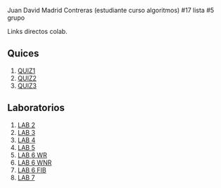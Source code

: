Juan David Madrid Contreras (estudiante curso algoritmos)   #17 lista #5 grupo

Links directos colab.

## Quices
1. [QUIZ1](https://colab.research.google.com/drive/1_dbAfmQx8qItIKcR-akDUCfhSbrNxQji?usp=sharing)
2. [QUIZ2](https://colab.research.google.com/drive/1-psIytVRn2OGWN5zj96wdqMkvrSUUX81?usp=sharing)
3. [QUIZ3](https://colab.research.google.com/drive/1-psIytVRn2OGWN5zj96wdqMkvrSUUX81?usp=sharing)
## Laboratorios
1. [LAB 2](https://colab.research.google.com/drive/1YODxa1fyugYVuv_2gS7BA-IciaCu4fBM?usp=sharing)
2. [LAB 3](https://colab.research.google.com/github/JuMad-SE/AlgorithmsUN2024I/blob/main/Lab3/LAB3_Maximum_Pairwise_Product_Number_Time_All_Cases_.ipynb)
3. [LAB 4](https://colab.research.google.com/drive/13b_5oFIw41uv1afosTwcliI2r1jXfldl?authuser=1#scrollTo=kAEAoNZEQTCw)
4. [LAB 5](https://colab.research.google.com/github/JuMad-SE/AlgorithmsUN2024I/blob/main/Lab5/jumadridcGroup5Partitions.ipynb)
5. [LAB 6 WR](https://colab.research.google.com/drive/1i2zV7MaVhoM81Sl2zWeQAlU0Pp5VCesF?usp=sharing)
6. [LAB 6 WNR](https://colab.research.google.com/drive/1msdX4Asu1DRplCi4tybEfB_jQ1lPf-Re?usp=sharing)
7. [LAB 6 FIB](https://colab.research.google.com/drive/1qy5Mws49Xy7UYOK_V7a6AbS5LzfKap9M?usp=sharing)
8. [LAB 7](https://colab.research.google.com/drive/1MnWGYSvDb-9No5b0mlAZJ3gpXIYpgVD8?authuser=1)
